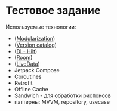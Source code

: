 # Тестовое задание

Используемые технологии:
- ([Modularization](https://developer.android.com/topic/modularization))
- ([Version catalog](https://docs.gradle.org/current/userguide/platforms.html))
- ([DI - Hilt](https://developer.android.com/training/dependency-injection/hilt-android))
- ([Room](https://developer.android.com/training/data-storage/room))
- ([LiveData](https://developer.android.com/topic/libraries/architecture/livedata))
- Jetpack Compose
- Coroutines
- Retrofit
- Offline Cache
- Sandwich - для обработки риспонсов 
- паттерны: MVVM, repository, usecase

